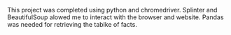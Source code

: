 This project was completed using python and chromedriver. Splinter and BeautifulSoup alowed me to interact with the browser and website. Pandas was needed for retrieving the tablke of facts. 
